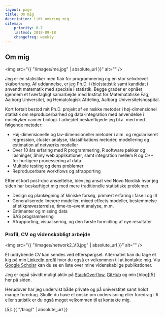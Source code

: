 ```yaml
---
layout: page
title: Om mig
description: Lidt omkring mig
sitemap:
    priority: 0.7
    lastmod: 2018-09-18
    changefreq: weekly
---
```


## Om mig

<span class="image left"><img src="{{ "/images/me.jpg" | absolute_url }}" alt="" /></span>

Jeg er en statistiker med flair for programmering og en stor selvdrevet skabertrang. Af uddannelse, er jeg Ph.D. i (bio)statistik samt kandidat i anvendt matematik med speciale i statistik. Begge grader er opnået igennem et tværfagligt samarbejde med Institut for Matematatiske Fag, Aalborg Universitet, og Hematologisk Afdeling, Aalborg Universitetshospital. 

Kort fortalt bestod mit Ph.D. projekt af en række metoder i høj-dimensionel statistik om reproducerbarhed og data-integration med anvendelse i molekylær cancer biologi. I arbejdet beskæftigede jeg bl.a. med med følgende metoder:

<div class="box">
  <ul>
    <li>Høj-dimensionelle og lav-dimensioneller metoder i alm. og regulariseret regression, cluster analyse, klassifikations metoder, modellering og estimation af netværks modeller</li>
    <li>Over 10 års erfaring med R programmering, R software pakker og løsninger, Shiny web applikationer, samt integration mellem R og C++ for hurtigere processering af data.</li>
    <li>Multiple testing og dens problemer</li>
    <li>Reproducerbare workflows og afrapporting</li>
  </ul>
</div>

Efter et kort post-doc ansættelse, blev jeg ansat ved Novo Nordisk hvor jeg siden har beskæftiget mig med mere traditionelle statistiske problemer.

<div class="box">
  <ul>
    <li>Design og planlægning af kliniske forsøg, primært erfaring i fase I og III</li>
    <li>Generaliserede lineære modeller, mixed effects modeller, bestemmelse af stikprøvestørrelse, time-to-event analyse, m.m.</li>
    <li>Estimanter og missing data</li>
    <li>SAS programmering</li>
    <li>Afrapporting, visualisering, og den første formidling af nye resultater</li>
  </ul>
</div>



### Profil, CV og videnskabligt arbejde

<span class="image right"><img src="{{ "/images/network2_V3.jpg" | absolute_url }}" alt="" /></span>

Et uddybende CV kan sendes ved efterspørgsel. Alternativt kan du tage et kig på min [LinkedIn profil][1] hvor du også er velkommen til at kontakte mig. Via [Google Scholar][2] kan du se en liste over mine videnskablige publikationer.

Jeg er også såvidt muligt aktiv på [StackOverflow][3], [GitHub][4] og min [blog][5] her på siden.

Herudover har jeg undervist både private og på universtitet samt holdt mange foredrag. Skulle du have et ønske om undervisning eller foredrag i R eller statistik er du også meget velkommen til at kontakte mig. 


[1]: https://www.linkedin.com/in/aebilgrau
[2]: https://scholar.google.dk/citations?user=zQNl61YAAAAJ&hl=en&oi=ao
[3]: https://stackoverflow.com/users/1568306/anders-ellern-bilgrau
[4]: https://github.com/AEBilgrau
[5]: {{ "/blog/" | absolute_url }}